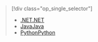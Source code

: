 > [!div class="op_single_selector"]
> * [<span data-ttu-id="76c2b-101">.NET</span><span class="sxs-lookup"><span data-stu-id="76c2b-101">.NET</span></span>](../articles/storage/common/storage-client-side-encryption.md)
> * [<span data-ttu-id="76c2b-102">Java</span><span class="sxs-lookup"><span data-stu-id="76c2b-102">Java</span></span>](../articles/storage/common/storage-client-side-encryption-java.md)
> * [<span data-ttu-id="76c2b-103">Python</span><span class="sxs-lookup"><span data-stu-id="76c2b-103">Python</span></span>](../articles/storage/common/storage-client-side-encryption-python.md)
> 
> 

